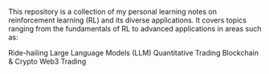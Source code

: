 This repository is a collection of my personal learning notes on reinforcement learning (RL) and its diverse applications. It covers topics ranging from the fundamentals of RL to advanced applications in areas such as:

Ride-hailing
Large Language Models (LLM)
Quantitative Trading
Blockchain & Crypto
Web3 Trading
